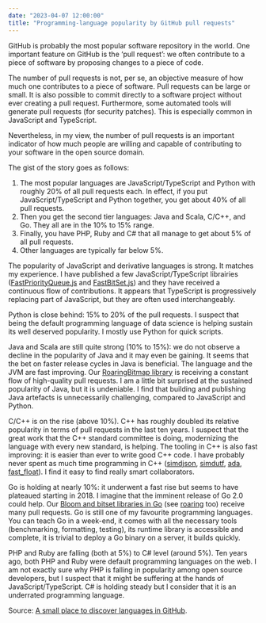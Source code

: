 ```yaml
---
date: "2023-04-07 12:00:00"
title: "Programming-language popularity by GitHub pull requests"
---
```




GitHub is probably the most popular software repository in the world. One important feature on GitHub is the &lsquo;pull request&rsquo;: we often contribute to a piece of software by proposing changes to a piece of code.

The number of pull requests is not, per se, an objective measure of how much one contributes to a piece of software. Pull requests can be large or small. It is also possible to commit directly to a software project without ever creating a pull request. Furthermore, some automated tools will generate pull requests (for security patches). This is especially common in JavaScript and TypeScript.

Nevertheless, in my view, the number of pull requests is an important indicator of how much people are willing and capable of contributing to your software in the open source domain.

The gist of the story goes as follows:

1. The most popular languages are JavaScript/TypeScript and Python with roughly 20% of all pull requests each. In effect, if you put JavaScript/TypeScript and Python together, you get about 40% of all pull requests.
1. Then you get the second tier languages: Java and Scala, C/C++, and Go. They all are in the 10% to 15% range.
1. Finally, you have PHP, Ruby and C# that all manage to get about 5% of all pull requests.
1. Other languages are typically far below 5%.


The popularity of JavaScript and derivative languages is strong. It matches my experience. I have published a few JavaScript/TypeScript librairies ([FastPriorityQueue.js](https://github.com/lemire/FastPriorityQueue.js) and [FastBitSet.js](https://github.com/lemire/FastBitSet.js)) and they have received a continuous flow of contributions. It appears that TypeScript is progressively replacing part of JavaScript, but they are often used interchangeably.

Python is close behind: 15% to 20% of the pull requests. I suspect that being the default programming language of data science is helping sustain its well deserved popularity. I mostly use Python for quick scripts.

Java and Scala are still quite strong (10% to 15%): we do not observe a decline in the popularity of Java and it may even be gaining. It seems that the bet on faster release cycles in Java is beneficial. The language and the JVM are fast improving. Our [RoaringBitmap library](https://github.com/RoaringBitmap/RoaringBitmap) is receiving a constant flow of high-quality pull requests. I am a little bit surprised at the sustained popularity of Java, but it is undeniable. I find that building and publishing Java artefacts is unnecessarily challenging, compared to JavaScript and Python.

C/C++ is on the rise (above 10%). C++ has roughly doubled its relative popularity in terms of pull requests in the last ten years. I suspect that the great work that the C++ standard committee is doing, modernizing the language with every new standard, is helping. The tooling in C++ is also fast improving: it is easier than ever to write good C++ code. I have probably never spent as much time programming in C++ ([simdjson](https://github.com/simdjson/simdjson), [simdutf](https://github.com/simdutf/simdutf), [ada](https://github.com/ada-url/ada), [fast_float](https://github.com/fastfloat/fast_float)). I find it easy to find really smart collaborators.

Go is holding at nearly 10%: it underwent a fast rise but seems to have plateaued starting in 2018. I imagine that the imminent release of Go 2.0 could help. Our [Bloom and bitset libraries in Go](https://github.com/bits-and-blooms) (see [roaring](https://github.com/RoaringBitmap/roaring) too) receive many pull requests. Go is still one of my favourite programming languages. You can teach Go in a week-end, it comes with all the necessary tools (benchmarking, formatting, testing), its runtime library is accessible and complete, it is trivial to deploy a Go binary on a server, it builds quickly.

PHP and Ruby are falling (both at 5%) to C# level (around 5%). Ten years ago, both PHP and Ruby were default programming languages on the web. I am not exactly sure why PHP is falling in popularity among open source developers, but I  suspect that it might be suffering at the hands of JavaScript/TypeScript. C# is holding steady but I consider that it is an underrated programming language.

Source: [A small place to discover languages in GitHub](https://madnight.github.io/githut/#/pull_requests/2022/4).


